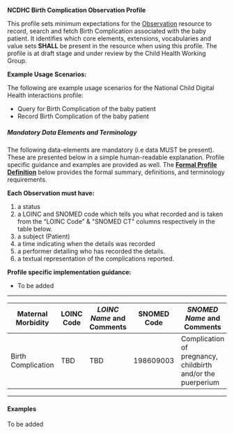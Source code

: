 **NCDHC Birth Complication Observation Profile**

This profile sets minimum expectations for the [Observation] resource to record, search and fetch Birth Complication associated with the baby patient. It identifies which core elements, extensions, vocabularies and value sets **SHALL** be present in the resource when using this profile. The profile is at draft stage and under review by the Child Health Working Group. 

**Example Usage Scenarios:**

The following are example usage scenarios for the National Child Digital Health interactions
profile:

-   Query for Birth Complication of the baby patient
-   Record Birth Complication of the baby patient

##### Mandatory Data Elements and Terminology


The following data-elements are mandatory (i.e data MUST be present). These are presented below in a simple human-readable explanation. Profile specific guidance and examples are provided as well.  The [**Formal Profile Definition**](#profile) below provides the  formal summary, definitions, and  terminology requirements.  

**Each Observation must have:**

1.  a status  
1.  a LOINC and SNOMED code which tells you what recorded and is taken from the “LOINC Code” & "SNOMED CT" columns respectively in the table below.
1.  a subject (Patient)
1.  a time indicating when the details was recorded
1.	a performer detailing who has recorded the details.
1.  a textual representation of the complications reported.
    

**Profile specific implementation guidance:**

* To be added



---

<table class="grid">
  <thead>
    <tr>
      <th>Maternal Morbidity</th>
      <th>LOINC Code</th>
      <th><em>LOINC Name </em>and Comments</th>
	  <th>SNOMED Code</th>
      <th><em>SNOMED Name </em>and Comments</th>      
    </tr>
  </thead>
  <tbody>
    <tr>
      <td>Birth Complication</td>
      <td>TBD</td>
      <td>TBD</td>
      <td>198609003</td>
	  <td>Complication of pregnancy, childbirth and/or the puerperium</td>	  
    </tr>    
  </tbody>
</table>

---


#### Examples

To be added

[Observation]: http://hl7.org/fhir/observation.html
[extensible]: http://hl7.org/fhir/terminologies.html#extensible
[General Guidance Section]: definitions.html
